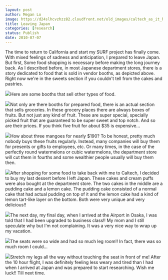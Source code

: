 ```yaml
---
layout: post
author: Megan Lo
image: https://d24slhcvzhzz82.cloudfront.net/old_images/caltech_as_it_happens/6a0105349b8251970b0133f21f4e22970b.jpg
title: Leaving Japan
categories: [research]
status: Publish
date: 2010-07-07
---
```



The time to return to California and start my SURF project has finally come. With mixed feelings of sadness and anticipation, I prepared to leave Japan. But first,
Some food shopping is necessary before making the long journey back. As I described before, in most Japanese department stores, there is a story dedicated to food that is sold in vendor booths, as depicted above. Right now we're in the sweets section if you couldn't tell from the cakes and pastries.


![](https://d24slhcvzhzz82.cloudfront.net/old_images/caltech_as_it_happens/6a0105349b8251970b01348544d7d0970c.jpg)Here are some booths that sell other types of food.


![](https://d24slhcvzhzz82.cloudfront.net/old_images/caltech_as_it_happens/6a0105349b8251970b01348544d9ab970c.jpg)Not only are there booths for prepared food, there is an actual section that sells groceries. In these grocery places there are always boxes of fruits. But not just any kind of fruit. These are super special, specially picked fruit that are guaranteed to be super sweet and top notch. And so are their prices. If you think five fruit for about $35 is expensive...


![](https://d24slhcvzhzz82.cloudfront.net/old_images/caltech_as_it_happens/6a0105349b8251970b01348544ddfe970c.jpg)How about three mangoes for nearly $190? To be honest, pretty much nobody buys these fruits regularly. Instead, many companies will buy them for presents or gifts to employees, etc. Or many times, in the case of the perfectly round watermelons or cubic watermelons, the department store will cut them in fourths and some wealthier people usually will buy them then.


![](https://d24slhcvzhzz82.cloudfront.net/old_images/caltech_as_it_happens/6a0105349b8251970b0133f21f59c8970b.jpg)After shopping for some food to take back with me to Caltech, I decided to buy my last dessert before I left Japan. These cakes and cream puffs were also bought at the department store. The two cakes in the middle are a pudding cake and a lemon cake. The pudding cake consisted of a normal cake that had actual pudding on top of it and the lemon cake had a kind of lemon tart-like layer on the bottom. Both were very unique and very delicious!!

![](https://d24slhcvzhzz82.cloudfront.net/old_images/caltech_as_it_happens/6a0105349b8251970b0134854600af970c.jpg)The next day, my final day, when I arrived at the Airport in Osaka, I was told that I had been upgraded to business class!! My mom and I still speculate why but I'm not complaining. It was a very nice way to wrap up my vacation.


![](https://d24slhcvzhzz82.cloudfront.net/old_images/caltech_as_it_happens/6a0105349b8251970b01348545ff0e970c.jpg)The seats were so wide and had so much leg room!! In fact, there was so much room I could...


![](https://d24slhcvzhzz82.cloudfront.net/old_images/caltech_as_it_happens/6a0105349b8251970b0134854603d4970c.jpg)Stretch my legs all the way without touching the seat in front of me!
After the 10 hour flight, I was definitely feeling less weary and tired than I had when I arrived at Japan and was prepared to start researching. Wish me luck!! Till next time.


